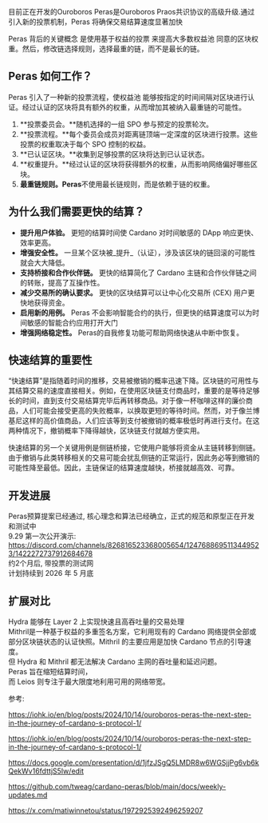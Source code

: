 目前正在开发的Ouroboros Peras是Ouroboros Praos共识协议的高级升级.通过引入新的投票机制，Peras 将确保交易结算速度显著加快

Peras 背后的关键概念 是使用基于权益的投票 来提高大多数权益池 同意的区块权重。然后，修改链选择规则，选择最重的链，而不是最长的链。

## Peras 如何工作？

Peras 引入了一种新的投票流程，使权益池 能够按指定的时间间隔对区块进行认证。经过认证的区块将具有额外的权重，从而增加其被纳入最重链的可能性。

1. **投票委员会。**随机选择的一组 SPO 参与预定的投票轮次。
2. **投票流程。**每个委员会成员对距离链顶端一定深度的区块进行投票。这些投票的权重取决于每个 SPO 控制的权益。
3. **已认证区块。**收集到足够投票的区块将达到已认证状态。
4. **权重提升。**经过认证的区块将获得额外的权重，从而影响网络偏好哪些区块。
5. **最重链规则。Peras**不使用最长链规则，而是依赖于链的权重。

## 为什么我们需要更快的结算？

- **提升用户体验。** 更短的结算时间使 Cardano 对时间敏感的 DApp 响应更快、效率更高。
- **增强安全性。** 一旦某个区块被_提升_（认证），涉及该区块的链回滚的可能性就会大大降低。
- **支持桥接和合作伙伴链。** 更快的结算简化了 Cardano 主链和合作伙伴链之间的转账，提高了互操作性。
- **减少交易所的确认要求。** 更快的区块结算可以让中心化交易所 (CEX) 用户更快地获得资金。
- **启用新的用例。** Peras 不会影响智能合约的执行，但更快的结算速度可以为时间敏感的智能合约应用打开大门
- **增强网络稳定性。** Peras的自我修复功能可帮助网络快速从中断中恢复。

## 快速结算的重要性
“快速结算”是指随着时间的推移，交易被撤销的概率迅速下降。区块链的可用性与其结算交易的速度直接相关。例如，在使用区块链支付商品时，重要的是等待足够长的时间，直到支付交易结算完毕后再转移商品。对于像一杯咖啡这样的廉价商品，人们可能会接受更高的失败概率，以换取更短的等待时间。然而，对于像兰博基尼这样的高价值商品，人们应该等到支付被撤销的概率极低时再进行支付。在这两种情况下，撤销概率下降得越快，区块链支付就越方便实用。

快速结算的另一个关键用例是侧链桥接，它使用户能够将资金从主链转移到侧链。由于撤销与此类转移相关的交易可能会扰乱侧链的正常运行，因此务必等到撤销的可能性降至最低。因此，主链保证的结算速度越快，桥接就越高效、可靠。

## 开发进展
Peras预算提案已经通过, 核心理念和算法已经确立，正式的规范和原型正在开发和测试中  
9.29 第一次公开演示: https://discord.com/channels/826816523368005654/1247688695113449523/1422272737912684678  
约2个月后, 带投票的测试网  
计划持续到 2026 年 5 月底

## 扩展对比
Hydra 能够在 Layer 2 上实现快速且高吞吐量的交易处理  
Mithril是一种基于权益的多重签名方案，它利用现有的 Cardano 网络提供全部或部分区块链状态的认证快照。Mithril 的主要应用是加快 Cardano 节点的引导速度。  
但 Hydra 和 Mithril 都无法解决 Cardano 主网的吞吐量和延迟问题。  
Peras 旨在缩短结算时间，  
而 Leios 则专注于最大限度地利用可用的网络带宽。    


参考: 

https://iohk.io/en/blog/posts/2024/10/14/ouroboros-peras-the-next-step-in-the-journey-of-cardano-s-protocol-1/

https://iohk.io/en/blog/posts/2024/10/14/ouroboros-peras-the-next-step-in-the-journey-of-cardano-s-protocol-1/

https://docs.google.com/presentation/d/1jfzJSgQ5LMDR8w6WGSjjPg6vb6kQekWv16fdttjS5Iw/edit

https://github.com/tweag/cardano-peras/blob/main/docs/weekly-updates.md

https://x.com/matiwinnetou/status/1972925392496259207